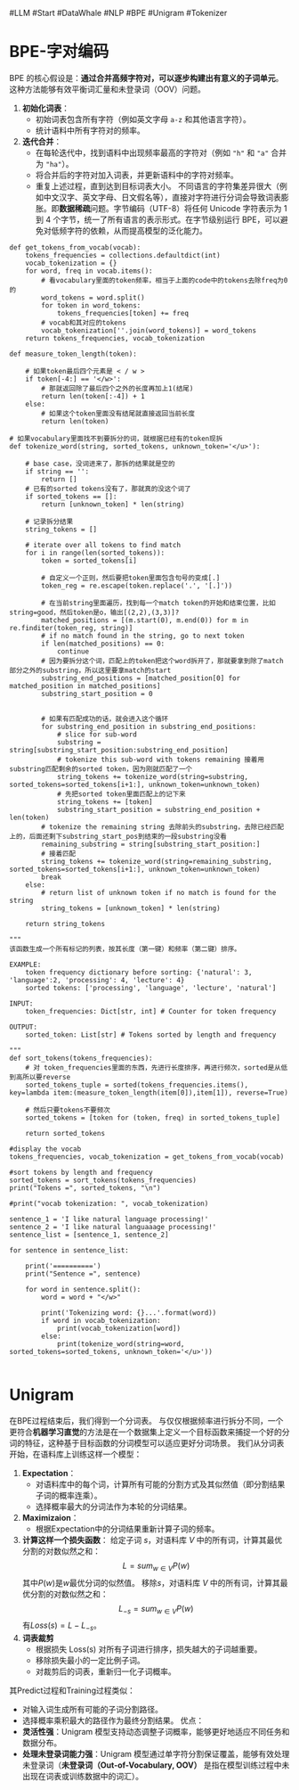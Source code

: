 #LLM #Start #DataWhale #NLP #BPE #Unigram #Tokenizer
# BPE-字对编码
BPE 的核心假设是：​**通过合并高频字符对，可以逐步构建出有意义的子词单元**。这种方法能够有效平衡词汇量和未登录词（OOV）问题。
1. ​**初始化词表**：
    - 初始词表包含所有字符（例如英文字母 `a-z` 和其他语言字符）。
    - 统计语料中所有字符对的频率。
2. ​**迭代合并**：
    - 在每轮迭代中，找到语料中出现频率最高的字符对（例如 `"h"` 和 `"a"` 合并为 `"ha"`）。
    - 将合并后的字符对加入词表，并更新语料中的字符对频率。
    - 重复上述过程，直到达到目标词表大小。
 不同语言的字符集差异很大（例如中文汉字、英文字母、日文假名等），直接对字符进行分词会导致词表膨胀。即**数据稀疏**问题。字节编码（UTF-8）将任何 Unicode 字符表示为 1 到 4 个字节，统一了所有语言的表示形式。在字节级别运行 BPE，可以避免对低频字符的依赖，从而提高模型的泛化能力。

```
def get_tokens_from_vocab(vocab):
    tokens_frequencies = collections.defaultdict(int)
    vocab_tokenization = {}
    for word, freq in vocab.items():
        # 看vocabulary里面的token频率，相当于上面的code中的tokens去除freq为0的
        word_tokens = word.split()
        for token in word_tokens:
            tokens_frequencies[token] += freq
        # vocab和其对应的tokens
        vocab_tokenization[''.join(word_tokens)] = word_tokens
    return tokens_frequencies, vocab_tokenization

def measure_token_length(token):
    
    # 如果token最后四个元素是 < / w >
    if token[-4:] == '</w>':
        # 那就返回除了最后四个之外的长度再加上1(结尾)
        return len(token[:-4]) + 1
    else:
        # 如果这个token里面没有结尾就直接返回当前长度
        return len(token)
    
# 如果vocabulary里面找不到要拆分的词，就根据已经有的token现拆
def tokenize_word(string, sorted_tokens, unknown_token='</u>'):
    
    # base case，没词进来了，那拆的结果就是空的
    if string == '':
        return []
    # 已有的sorted tokens没有了，那就真的没这个词了
    if sorted_tokens == []:
        return [unknown_token] * len(string)

    # 记录拆分结果
    string_tokens = []
    
    # iterate over all tokens to find match
    for i in range(len(sorted_tokens)):
        token = sorted_tokens[i]
        
        # 自定义一个正则，然后要把token里面包含句号的变成[.]
        token_reg = re.escape(token.replace('.', '[.]'))
        
        # 在当前string里面遍历，找到每一个match token的开始和结束位置，比如string=good，然后token是o，输出[(2,2),(3,3)]?
        matched_positions = [(m.start(0), m.end(0)) for m in re.finditer(token_reg, string)]
        # if no match found in the string, go to next token
        if len(matched_positions) == 0:
            continue
        # 因为要拆分这个词，匹配上的token把这个word拆开了，那就要拿到除了match部分之外的substring，所以这里要拿match的start
        substring_end_positions = [matched_position[0] for matched_position in matched_positions]
        substring_start_position = 0
        
        
        # 如果有匹配成功的话，就会进入这个循环
        for substring_end_position in substring_end_positions:
            # slice for sub-word
            substring = string[substring_start_position:substring_end_position]
            # tokenize this sub-word with tokens remaining 接着用substring匹配剩余的sorted token，因为刚就匹配了一个
            string_tokens += tokenize_word(string=substring, sorted_tokens=sorted_tokens[i+1:], unknown_token=unknown_token)
            # 先把sorted token里面匹配上的记下来
            string_tokens += [token]
            substring_start_position = substring_end_position + len(token)
        # tokenize the remaining string 去除前头的substring，去除已经匹配上的，后面还剩下substring_start_pos到结束的一段substring没看
        remaining_substring = string[substring_start_position:]
        # 接着匹配
        string_tokens += tokenize_word(string=remaining_substring, sorted_tokens=sorted_tokens[i+1:], unknown_token=unknown_token)
        break
    else:
        # return list of unknown token if no match is found for the string
        string_tokens = [unknown_token] * len(string)
        
    return string_tokens

"""
该函数生成一个所有标记的列表，按其长度（第一键）和频率（第二键）排序。

EXAMPLE:
    token frequency dictionary before sorting: {'natural': 3, 'language':2, 'processing': 4, 'lecture': 4}
    sorted tokens: ['processing', 'language', 'lecture', 'natural']
    
INPUT:
    token_frequencies: Dict[str, int] # Counter for token frequency
    
OUTPUT:
    sorted_token: List[str] # Tokens sorted by length and frequency

"""
def sort_tokens(tokens_frequencies):
    # 对 token_frequencies里面的东西，先进行长度排序，再进行频次，sorted是从低到高所以要reverse
    sorted_tokens_tuple = sorted(tokens_frequencies.items(), key=lambda item:(measure_token_length(item[0]),item[1]), reverse=True)
    
    # 然后只要tokens不要频次
    sorted_tokens = [token for (token, freq) in sorted_tokens_tuple]

    return sorted_tokens

#display the vocab
tokens_frequencies, vocab_tokenization = get_tokens_from_vocab(vocab)

#sort tokens by length and frequency
sorted_tokens = sort_tokens(tokens_frequencies)
print("Tokens =", sorted_tokens, "\n")

#print("vocab tokenization: ", vocab_tokenization)

sentence_1 = 'I like natural language processing!'
sentence_2 = 'I like natural languaaage processing!'
sentence_list = [sentence_1, sentence_2]

for sentence in sentence_list:
    
    print('==========')
    print("Sentence =", sentence)
    
    for word in sentence.split():
        word = word + "</w>"

        print('Tokenizing word: {}...'.format(word))
        if word in vocab_tokenization:
            print(vocab_tokenization[word])
        else:
            print(tokenize_word(string=word, sorted_tokens=sorted_tokens, unknown_token='</u>'))


```

# Unigram
在BPE过程结束后，我们得到一个分词表。
与仅仅根据频率进行拆分不同，一个更符合**机器学习直觉**的方法是在一个数据集上定义一个目标函数来捕捉一个好的分词的特征，这种基于目标函数的分词模型可以适应更好分词场景。
我们从分词表开始，在语料库上训练这样一个模型：
1. **​Expectation**：
    - 对语料库中的每个词，计算所有可能的分割方式及其似然值（即分割结果子词的概率连乘）。
    - 选择概率最大的分词法作为本轮的分词结果。
2. **​Maximizaion**：
	- 根据Expectation中的分词结果重新计算子词的频率。
3. **计算这样一个损失函数**：
	给定子词 $s$，对语料库 $V$ 中的所有词，计算其最优分割的对数似然之和：
	$$L=sum_{w∈V} P(w)$$ 
	其中$P(w)$是$w$最优分词的似然值。
	移除$s$，对语料库 $V$ 中的所有词，计算其最优分割的对数似然之和：
	$$L_{-s}=sum_{w∈V} P(w)$$
	有$Loss(s)=L-L_{-s}$。
4. **词表裁剪**
	- 根据损失 Loss(s) 对所有子词进行排序，损失越大的子词越重要。
	- 移除损失最小的一定比例子词。
	- 对裁剪后的词表，重新归一化子词概率。

其Predict过程和Training过程类似：
- 对输入词生成所有可能的子词分割路径。
- 选择概率乘积最大的路径作为最终分割结果。
优点：
- **灵活性强**：Unigram 模型支持动态调整子词概率，能够更好地适应不同任务和数据分布。
- ​**处理未登录词能力强**：Unigram 模型通过单字符分割保证覆盖，能够有效处理未登录词（**未登录词（Out-of-Vocabulary, OOV）​** 是指在模型训练过程中未出现在词表或训练数据中的词汇）。
